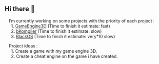 ## Hi there 👋
&emsp;I’m currently working on some projects with the priority of each project :  
&emsp;&ensp;1. [GameEngine3D](https://github.com/katpercent/GameEngine3D) (Time to finish it estimate: fast)  
&emsp;&ensp;2. [bKompiler](https://github.com/katpercent/bKompiler) (Time to finish it estimate: slow)  
&emsp;&ensp;3. [BlackOS](https://github.com/katpercent/BlackOS) (Time to finish it estimate: very*10 slow)  
  
&emsp;Project ideas :  
&emsp;&ensp;1. Create a game with my game engine 3D.  
&emsp;&ensp;2. Create a cheat engine on the game i have created.
